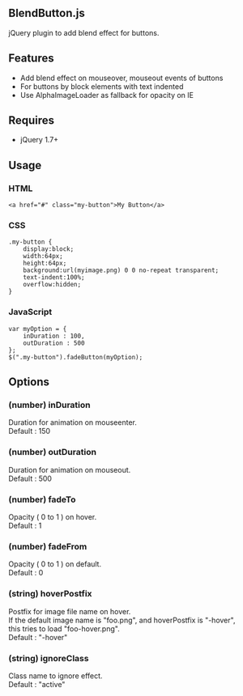 BlendButton.js
--------------

jQuery plugin to add blend effect for buttons.

## Features

- Add blend effect on mouseover, mouseout events of buttons
- For buttons by block elements with text indented
- Use AlphaImageLoader as fallback for opacity on IE

## Requires

- jQuery 1.7+

## Usage

### HTML

	<a href="#" class="my-button">My Button</a>

### CSS

	.my-button {
		display:block;
		width:64px;
		height:64px;
		background:url(myimage.png) 0 0 no-repeat transparent;
		text-indent:100%;
		overflow:hidden;
	}

### JavaScript

	var myOption = {
		inDuration : 100,
		outDuration : 500
	};
	$(".my-button").fadeButton(myOption);


## Options

### (number) inDuration

Duration for animation on mouseenter.  
Default : 150

### (number) outDuration

Duration for animation on mouseout.  
Default : 500

### (number) fadeTo

Opacity ( 0 to 1 ) on hover.  
Default : 1 

### (number) fadeFrom

Opacity ( 0 to 1 ) on default.  
Default : 0

### (string) hoverPostfix

Postfix for image file name on hover.  
If the default image name is "foo.png", and hoverPostfix is "-hover",  
this tries to load "foo-hover.png".  
Default : "-hover"

### (string) ignoreClass

Class name to ignore effect.  
Default : "active"
